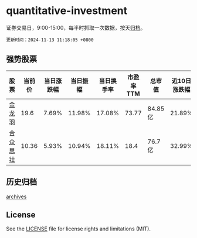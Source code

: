 # quantitative-investment

证券交易日，9:00-15:00，每半时抓取一次数据，按天[归档](archives)。

`更新时间：2024-11-13 11:18:05 +0800`

## 强势股票

|股票|当前价|当日涨跌幅|当日振幅|当日换手率|市盈率TTM|总市值|近10日涨跌幅|
|----|----|----|----|----|----|----|----|
|[金龙羽](https://xueqiu.com/S/SZ002882)|19.6|7.69%|11.98%|17.08%|73.77|84.85亿|21.89%|
|[合众思壮](https://xueqiu.com/S/SZ002383)|10.36|5.93%|10.94%|18.11%|18.4|76.7亿|32.99%|

## 历史归档

[archives](archives)

## License

See the [LICENSE](LICENSE) file for license rights and limitations (MIT).